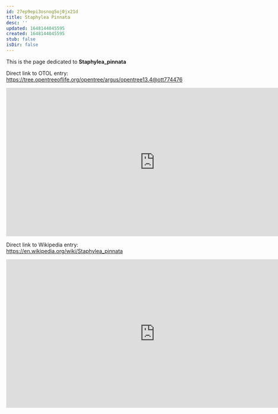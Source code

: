 ```yaml
---
id: 27ep9epi3osnog5oj0jx21d
title: Staphylea Pinnata
desc: ''
updated: 1648144045595
created: 1648144045595
stub: false
isDir: false
---
```

This is the page dedicated to **Staphylea_pinnata**


Direct link to OTOL entry: https://tree.opentreeoflife.org/opentree/argus/opentree13.4@ott774476



<html>
    <body>
    <iframe src="https://tree.opentreeoflife.org/opentree/argus/opentree13.4@ott774476"
    width="800" height="400" frameborder="0" allowfullscreen> </iframe>
    </body>
</html>
    


Direct link to Wikipedia entry: https://en.wikipedia.org/wiki/Staphylea_pinnata



<html>
    <body>
    <iframe src="https://en.wikipedia.org/wiki/Staphylea_pinnata"
    width="800" height="400" frameborder="0" allowfullscreen> </iframe>
    </body>
</html>
    

